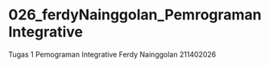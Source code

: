 # 026_ferdyNainggolan_PemrogramanIntegrative
Tugas 1 Pemograman Integrative
Ferdy Nainggolan 211402026
